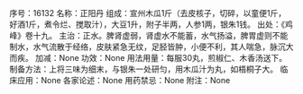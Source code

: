 序号：16132
名称：正阳丹
组成：宣州木瓜1斤（去皮核子，切碎，以童便1斤，好酒1斤，煮令烂、搅取汁），大豆1升，附子半两，人参1两，银朱1钱。
出处：《鸡峰》卷十九。
主治：正水。脾肾虚弱，肾虚水不能蓄，水气扬溢，脾胃虚则不能制水，水气流散于经络，皮肤紧急无纹，足胫皆肿，小便不利，其人喘急，脉沉大而疾。
加减：None
功效：None
用法用量：每服30丸，煎椒仁、木香汤送下。
制备方法：上将三味为细末，与银朱一处研匀，用木瓜汁为丸，如梧桐子大。
临床应用：None
各家论述：None
用药禁忌：None
附注：None
